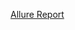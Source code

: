 [Allure Report](http://localhost:63342/DeliveryOrderApp/build/reports/allure-report/index.html?_ijt=bt0ijpcf60cfcmbcuva6ph5qdi)
